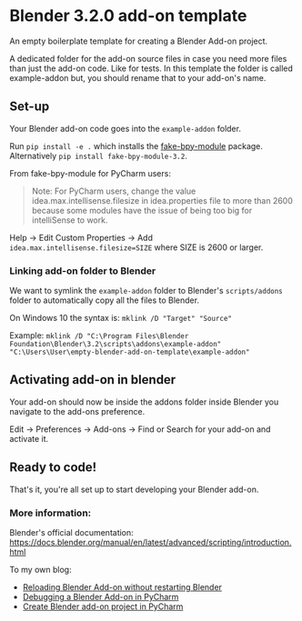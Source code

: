 # Blender 3.2.0 add-on template
An empty boilerplate template for creating a Blender Add-on project.

A dedicated folder for the add-on source files in case you need more files than just the add-on code.
Like for tests.
In this template the folder is called example-addon but, you should rename that to your add-on's name.

## Set-up
Your Blender add-on code goes into the `example-addon` folder. 

Run `pip install -e .` which installs the [fake-bpy-module](https://github.com/nutti/fake-bpy-module) package. \
Alternatively `pip install fake-bpy-module-3.2`.

From fake-bpy-module for PyCharm users:
> Note: For PyCharm users, change the value idea.max.intellisense.filesize in idea.properties file to more than 2600 because some modules have the issue of being too big for intelliSense to work.

Help -> Edit Custom Properties -> Add `idea.max.intellisense.filesize=SIZE` where SIZE is 2600 or larger.

### Linking add-on folder to Blender
We want to symlink the `example-addon` folder to Blender's `scripts/addons` folder to automatically copy all the files to Blender.

On Windows 10 the syntax is:
`mklink /D "Target" "Source"`

Example:
`mklink /D "C:\Program Files\Blender Foundation\Blender\3.2\scripts\addons\example-addon" "C:\Users\User\empty-blender-add-on-template\example-addon"`

## Activating add-on in blender
Your add-on should now be inside the addons folder inside Blender you navigate to the add-ons preference.

Edit -> Preferences -> Add-ons -> Find or Search for your add-on and activate it.

## Ready to code!
That's it, you're all set up to start developing your Blender add-on. 

### More information:
Blender's official documentation: https://docs.blender.org/manual/en/latest/advanced/scripting/introduction.html


To my own blog:
* [Reloading Blender Add-on without restarting Blender](https://saaratrix.blogspot.com/2020/01/easily-reloading-blender-addon.html)
* [Debugging a Blender Add-on in PyCharm](https://saaratrix.blogspot.com/2020/03/debugging-blender-add-on-in-pycharm.html)
* [Create Blender add-on project in PyCharm](https://saaratrix.blogspot.com/2020/02/create-blender-add-on-project-with.html)